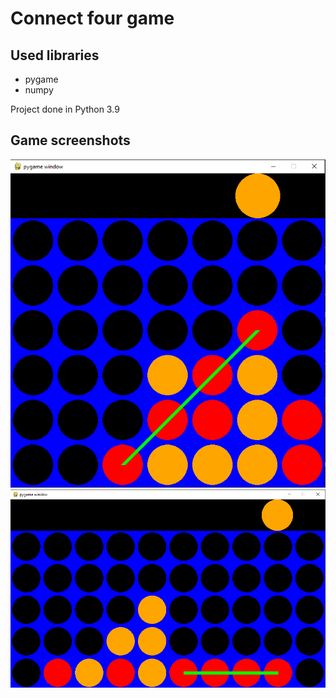 # Connect four game

## Used libraries
* pygame
* numpy

Project done in Python 3.9 
## Game screenshots
![Alt text](imgs/connect_four_6x7.png?raw=true "Title")
![Alt text](imgs/connect_four_5x10.png?raw=true "Title")

